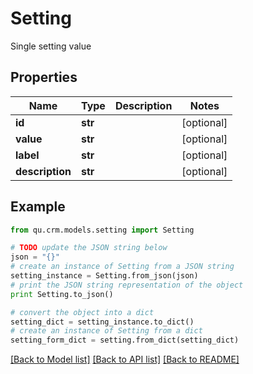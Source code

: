 # Setting

Single setting value

## Properties
Name | Type | Description | Notes
------------ | ------------- | ------------- | -------------
**id** | **str** |  | [optional] 
**value** | **str** |  | [optional] 
**label** | **str** |  | [optional] 
**description** | **str** |  | [optional] 

## Example

```python
from qu.crm.models.setting import Setting

# TODO update the JSON string below
json = "{}"
# create an instance of Setting from a JSON string
setting_instance = Setting.from_json(json)
# print the JSON string representation of the object
print Setting.to_json()

# convert the object into a dict
setting_dict = setting_instance.to_dict()
# create an instance of Setting from a dict
setting_form_dict = setting.from_dict(setting_dict)
```
[[Back to Model list]](../README.md#documentation-for-models) [[Back to API list]](../README.md#documentation-for-api-endpoints) [[Back to README]](../README.md)


